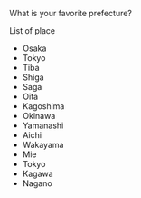 What is your favorite prefecture?

List of place

- Osaka
- Tokyo
- Tiba
- Shiga
- Saga
- Oita
- Kagoshima
- Okinawa
- Yamanashi
- Aichi
- Wakayama
- Mie
- Tokyo
- Kagawa
- Nagano
